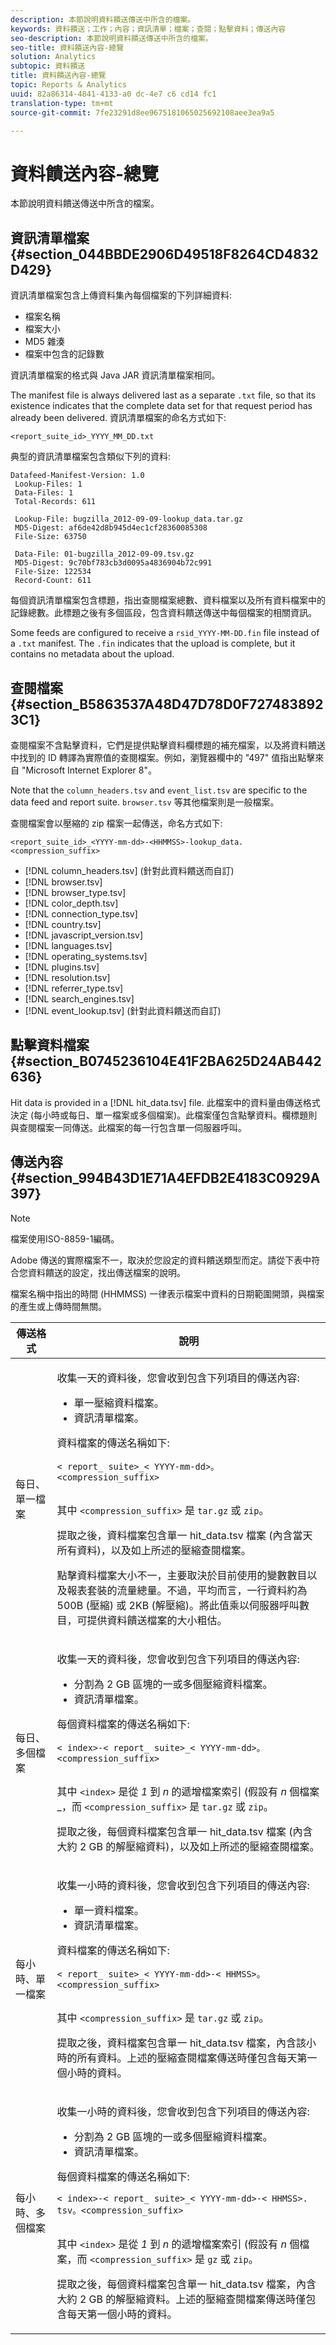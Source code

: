 ```yaml
---
description: 本節說明資料饋送傳送中所含的檔案。
keywords: 資料饋送；工作；內容；資訊清單；檔案；查閱；點擊資料；傳送內容
seo-description: 本節說明資料饋送傳送中所含的檔案。
seo-title: 資料饋送內容-總覽
solution: Analytics
subtopic: 資料饋送
title: 資料饋送內容-總覽
topic: Reports & Analytics
uuid: 82a86314-4841-4133-a0 dc-4e7 c6 cd14 fc1
translation-type: tm+mt
source-git-commit: 7fe23291d8ee9675181065025692108aee3ea9a5

---
```



# 資料饋送內容-總覽

本節說明資料饋送傳送中所含的檔案。

## 資訊清單檔案 {#section_044BBDE2906D49518F8264CD4832D429}

資訊清單檔案包含上傳資料集內每個檔案的下列詳細資料:

* 檔案名稱
* 檔案大小
* MD5 雜湊
* 檔案中包含的記錄數

資訊清單檔案的格式與 Java JAR 資訊清單檔案相同。

The manifest file is always delivered last as a separate `.txt` file, so that its existence indicates that the complete data set for that request period has already been delivered. 資訊清單檔案的命名方式如下:

```
<report_suite_id>_YYYY_MM_DD.txt
```

典型的資訊清單檔案包含類似下列的資料:

```
Datafeed-Manifest-Version: 1.0
 Lookup-Files: 1
 Data-Files: 1
 Total-Records: 611

 Lookup-File: bugzilla_2012-09-09-lookup_data.tar.gz
 MD5-Digest: af6de42d8b945d4ec1cf28360085308
 File-Size: 63750

 Data-File: 01-bugzilla_2012-09-09.tsv.gz
 MD5-Digest: 9c70bf783cb3d0095a4836904b72c991
 File-Size: 122534
 Record-Count: 611
```

每個資訊清單檔案包含標題，指出查閱檔案總數、資料檔案以及所有資料檔案中的記錄總數。此標題之後有多個區段，包含資料饋送傳送中每個檔案的相關資訊。

Some feeds are configured to receive a `rsid_YYYY-MM-DD.fin` file instead of a `.txt` manifest. The `.fin` indicates that the upload is complete, but it contains no metadata about the upload.

## 查閱檔案 {#section_B5863537A48D47D78D0F7274838923C1}

查閱檔案不含點擊資料，它們是提供點擊資料欄標題的補充檔案，以及將資料饋送中找到的 ID 轉譯為實際值的查閱檔案。例如，瀏覽器欄中的 "497" 值指出點擊來自 "Microsoft Internet Explorer 8"。

Note that the `column_headers.tsv` and `event_list.tsv` are specific to the data feed and report suite. `browser.tsv` 等其他檔案則是一般檔案。

查閱檔案會以壓縮的 zip 檔案一起傳送，命名方式如下:

```
<report_suite_id>_<YYYY-mm-dd>-<HHMMSS>-lookup_data.<compression_suffix>
```

* [!DNL column_headers.tsv] (針對此資料饋送而自訂)
* [!DNL browser.tsv]
* [!DNL browser_type.tsv]
* [!DNL color_depth.tsv]
* [!DNL connection_type.tsv]
* [!DNL country.tsv]
* [!DNL javascript_version.tsv]
* [!DNL languages.tsv]
* [!DNL operating_systems.tsv]
* [!DNL plugins.tsv]
* [!DNL resolution.tsv]
* [!DNL referrer_type.tsv]
* [!DNL search_engines.tsv]
* [!DNL event_lookup.tsv] (針對此資料饋送而自訂)

## 點擊資料檔案 {#section_B0745236104E41F2BA625D24AB442636}

Hit data is provided in a [!DNL hit_data.tsv] file. 此檔案中的資料量由傳送格式決定 (每小時或每日、單一檔案或多個檔案)。此檔案僅包含點擊資料。欄標題則與查閱檔案一同傳送。此檔案的每一行包含單一伺服器呼叫。

## 傳送內容 {#section_994B43D1E71A4EFDB2E4183C0929A397}

>[!NOTE]
>
>檔案使用ISO-8859-1編碼。

Adobe 傳送的實際檔案不一，取決於您設定的資料饋送類型而定。請從下表中符合您資料饋送的設定，找出傳送檔案的說明。

檔案名稱中指出的時間 (HHMMSS) 一律表示檔案中資料的日期範圍開頭，與檔案的產生或上傳時間無關。

<table id="table_DBF34F39D29D4DA2B2689029CDA24B92"> 
 <thead> 
  <tr> 
   <th colname="col1" class="entry"> 傳送格式 </th> 
   <th colname="col2" class="entry"> 說明 </th> 
  </tr> 
 </thead>
 <tbody> 
  <tr> 
   <td colname="col1"> 每日、單一檔案 </td> 
   <td colname="col2"> <p>收集一天的資料後，您會收到包含下列項目的傳送內容: </p> 
    <ul id="ul_D630D73D0DBA440FA704CF31856243C7"> 
     <li id="li_717873DBBF264422A39217E1A8829742">單一壓縮資料檔案。 </li> 
     <li id="li_9F75D42FD56E4CC89C4683D32E59337B">資訊清單檔案。 </li> 
    </ul> <p>資料檔案的傳送名稱如下: </p> 
    <code>&lt; report_ suite&gt;_&lt; YYYY-mm-dd&gt;。&lt;compression_suffix&gt;
    </code> <p> 其中 <code>&lt;compression_suffix&gt;</code> 是 <code>tar.gz</code> 或 <code>zip</code>。 </p> <p>提取之後，資料檔案包含單一 <span class="filepath">hit_data.tsv</span> 檔案 (內含當天所有資料)，以及如上所述的壓縮查閱檔案。 </p> <p>點擊資料檔案大小不一，主要取決於目前使用的變數數目以及報表套裝的流量總量。不過，平均而言，一行資料約為 500B (壓縮) 或 2KB (解壓縮)。將此值乘以伺服器呼叫數目，可提供資料饋送檔案的大小粗估。 </p> </td> 
  </tr> 
  <tr> 
   <td colname="col1"> 每日、多個檔案 </td> 
   <td colname="col2"> <p>收集一天的資料後，您會收到包含下列項目的傳送內容: </p> 
    <ul id="ul_4B873D3F6F18467890C36AE8E86F49DA"> 
     <li id="li_227315384B954A5784FA370D9B30E2AF">分割為 2 GB 區塊的一或多個壓縮資料檔案。 </li> 
     <li id="li_4169D889CEA3446CB5FAA08FD60AA0D0">資訊清單檔案。 </li> 
    </ul> <p>每個資料檔案的傳送名稱如下: </p> 
    <code>&lt; index&gt;-&lt; report_ suite&gt;_&lt; YYYY-mm-dd&gt;。&lt;compression_suffix&gt;
    </code> <p> 其中 <code>&lt;index&gt;</code> 是從 <i>1</i> 到 <i>n</i> 的遞增檔案索引 (假設有 <i>n</i> 個檔案_，而 <code>&lt;compression_suffix&gt;</code> 是 <code>tar.gz</code> 或 <code>zip</code>。 </p> <p>提取之後，每個資料檔案包含單一 <span class="filepath">hit_data.tsv</span> 檔案 (內含大約 2 GB 的解壓縮資料)，以及如上所述的壓縮查閱檔案。 </p> </td> 
  </tr> 
  <tr> 
   <td colname="col1"> 每小時、單一檔案 </td> 
   <td colname="col2"> <p>收集一小時的資料後，您會收到包含下列項目的傳送內容: </p> 
    <ul id="ul_29B06981A4F74D2AA1171D733C5FB1F4"> 
     <li id="li_072BBC4BA9B84C61B4E8EFA35F54707B">單一資料檔案。 </li> 
     <li id="li_E2D05E9DAE814309B6BC91798BB29FBB">資訊清單檔案。 </li> 
    </ul> <p>資料檔案的傳送名稱如下: </p> 
    <code>&lt; report_ suite&gt;_&lt; YYYY-mm-dd&gt;-&lt; HHMSS&gt;。&lt;compression_suffix&gt;
    </code> <p> 其中 <code>&lt;compression_suffix&gt;</code> 是 <code>tar.gz</code> 或 <code>zip</code>。 </p> <p>提取之後，資料檔案包含單一 <span class="filepath">hit_data.tsv</span> 檔案，內含該小時的所有資料。上述的壓縮查閱檔案傳送時僅包含每天第一個小時的資料。 </p> </td> 
  </tr> 
  <tr> 
   <td colname="col1"> 每小時、多個檔案 </td> 
   <td colname="col2"> <p>收集一小時的資料後，您會收到包含下列項目的傳送內容: </p> 
    <ul id="ul_A739BA12B66547A28BA45E0B9B747B16"> 
     <li id="li_C0DF059D1E6843C8A38E24CA1B59D99C">分割為 2 GB 區塊的一或多個壓縮資料檔案。 </li> 
     <li id="li_604266DA9B8A4000905C44C95DA65D14">資訊清單檔案。 </li> 
    </ul> <p>每個資料檔案的傳送名稱如下: </p> 
    <code>&lt; index&gt;-&lt; report_ suite&gt;_&lt; YYYY-mm-dd&gt;-&lt; HHMSS&gt;. tsv。&lt;compression_suffix&gt;
    </code> <p>其中 <code>&lt;index&gt;</code> 是從 <i>1</i> 到 <i>n</i> 的遞增檔案索引 (假設有 <i>n</i> 個檔案，而 <code>&lt;compression_suffix&gt;</code> 是 <code>gz</code> 或 <code>zip</code>。 </p> <p>提取之後，每個資料檔案包含單一 <span class="filepath">hit_data.tsv</span> 檔案，內含大約 2 GB 的解壓縮資料。上述的壓縮查閱檔案傳送時僅包含每天第一個小時的資料。 </p> </td> 
  </tr> 
 </tbody> 
</table>

